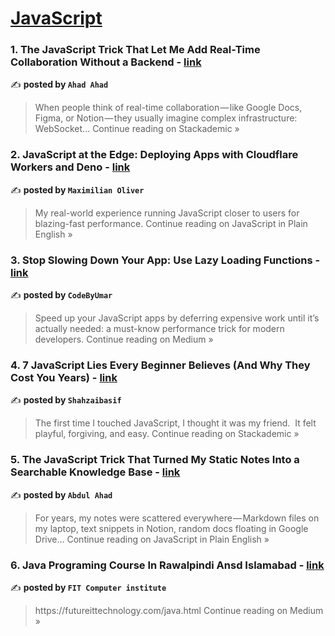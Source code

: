 
<h1><a href=https://medium.com/tag/javascript-development/recommended target="_blank" rel="noopener noreferrer">JavaScript</a></h1>
<h3>1. The JavaScript Trick That Let Me Add Real-Time Collaboration Without a Backend - <a href="https://blog.stackademic.com/the-javascript-trick-that-let-me-add-real-time-collaboration-without-a-backend-513b1a2591cf?source=rss------javascript_development-5" target="_blank" rel="noopener noreferrer">link</a></h3>

✍️ **posted by `Ahad Ahad`**

<blockquote>When people think of real-time collaboration — like Google Docs, Figma, or Notion — they usually imagine complex infrastructure: WebSocket…
Continue reading on Stackademic »</blockquote>

<h3>2. JavaScript at the Edge: Deploying Apps with Cloudflare Workers and Deno - <a href="https://javascript.plainenglish.io/javascript-at-the-edge-deploying-apps-with-cloudflare-workers-and-deno-ee1fe9920006?source=rss------javascript_development-5" target="_blank" rel="noopener noreferrer">link</a></h3>

✍️ **posted by `Maximilian Oliver`**

<blockquote>My real-world experience running JavaScript closer to users for blazing-fast performance.
Continue reading on JavaScript in Plain English »</blockquote>

<h3>3. Stop Slowing Down Your App: Use Lazy Loading Functions - <a href="https://codebyumar.medium.com/stop-slowing-down-your-app-use-lazy-loading-functions-72e477734022?source=rss------javascript_development-5" target="_blank" rel="noopener noreferrer">link</a></h3>

✍️ **posted by `CodeByUmar`**

<blockquote>Speed up your JavaScript apps by deferring expensive work until it’s actually needed: a must-know performance trick for modern developers.
Continue reading on Medium »</blockquote>

<h3>4. 7 JavaScript Lies Every Beginner Believes (And Why They Cost You Years) - <a href="https://blog.stackademic.com/7-javascript-lies-every-beginner-believes-and-why-they-cost-you-years-a774e6cbfed3?source=rss------javascript_development-5" target="_blank" rel="noopener noreferrer">link</a></h3>

✍️ **posted by `Shahzaibasif`**

<blockquote>The first time I touched JavaScript, I thought it was my friend.
 It felt playful, forgiving, and easy.
Continue reading on Stackademic »</blockquote>

<h3>5. The JavaScript Trick That Turned My Static Notes Into a Searchable Knowledge Base - <a href="https://javascript.plainenglish.io/the-javascript-trick-that-turned-my-static-notes-into-a-searchable-knowledge-base-72149d5a04ce?source=rss------javascript_development-5" target="_blank" rel="noopener noreferrer">link</a></h3>

✍️ **posted by `Abdul Ahad`**

<blockquote>For years, my notes were scattered everywhere — Markdown files on my laptop, text snippets in Notion, random docs floating in Google Drive…
Continue reading on JavaScript in Plain English »</blockquote>

<h3>6. Java Programing Course In Rawalpindi Ansd Islamabad - <a href="https://medium.com/@fitcomputerinstitute/java-programing-course-in-rawalpindi-ansd-islamabad-3f5592708553?source=rss------javascript_development-5" target="_blank" rel="noopener noreferrer">link</a></h3>

✍️ **posted by `FIT Computer institute`**

<blockquote>https://futureittechnology.com/java.html
Continue reading on Medium »</blockquote>


